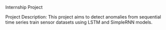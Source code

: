 Internship Project

Project Description: This project aims to detect anomalies from sequential time series train sensor datasets using LSTM and SimpleRNN models.
